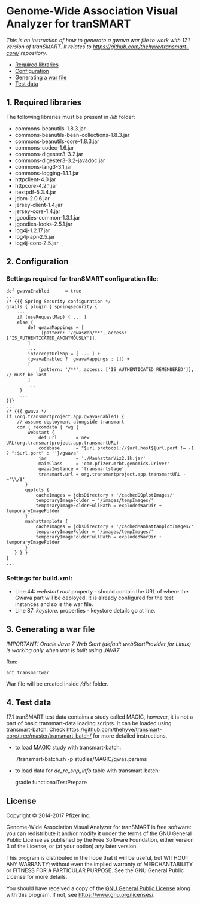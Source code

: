 # Genome-Wide Association Visual Analyzer for tranSMART
*This is an instruction of how to generate a gwava war file to work with 17.1 version of tranSMART.
It relates to https://github.com/thehyve/transmart-core/ repository.*

* [Required libraries](#libraries)
* [Configuration](#configuration)
* [Generating a war file](#generating-war-file)
* [Test data](#test-data)

## <a name="libraries"></a> 1. Required libraries
The following libraries must be present in */lib* folder:
* commons-beanutils-1.8.3.jar
* commons-beanutils-bean-collections-1.8.3.jar
* commons-beanutils-core-1.8.3.jar
* commons-codec-1.6.jar
* commons-digester3-3.2.jar
* commons-digester3-3.2-javadoc.jar
* commons-lang3-3.1.jar
* commons-logging-1.1.1.jar
* httpclient-4.0.jar 
* httpcore-4.2.1.jar
* itextpdf-5.3.4.jar
* jdom-2.0.6.jar
* jersey-client-1.4.jar
* jersey-core-1.4.jar
* jgoodies-common-1.3.1.jar
* jgoodies-looks-2.5.1.jar
* log4j-1.2.17.jar
* log4j-api-2.5.jar
* log4j-core-2.5.jar

## <a name="configuration"></a> 2. Configuration

### Settings required for tranSMART configuration file:

    def gwavaEnabled      = true
    ...
    /* {{{ Spring Security configuration */    
    grails { plugin { springsecurity {
        ...
        if (useRequestMap) { ... }
        else {
            def gwavaMappings = [
                 [pattern: '/gwasWeb/**', access: ['IS_AUTHENTICATED_ANONYMOUSLY']],
            ]
            ...
            interceptUrlMap = [ ... ] +
            (gwavaEnabled ?  gwavaMappings : []) +
            [
                [pattern: '/**', access: ['IS_AUTHENTICATED_REMEMBERED']], // must be last
            ]
            ...
         }
         ...
    }}}                
    ...
    /* {{{ gwava */
    if (org.transmartproject.app.gwavaEnabled) {
        // assume deployment alongside transmart
        com { recomdata { rwg { 
            webstart {
                def url       = new URL(org.transmartproject.app.transmartURL)
                codebase      = "$url.protocol://$url.host${url.port != -1 ? ":$url.port" : ''}/gwava"
                jar           = './ManhattanViz2.1k.jar'
                mainClass     = 'com.pfizer.mrbt.genomics.Driver'
                gwavaInstance = 'transmartstage'
                transmart.url = org.transmartproject.app.transmartURL - ~'\\/$'
           } 
           qqplots {
               cacheImages = jobsDirectory + '/cachedQQplotImages/'
               temporaryImageFolder = '/images/tempImages/'
               temporaryImageFolderFullPath = explodedWarDir + temporaryImageFolder
           }
           manhattanplots {
               cacheImages = jobsDirectory + '/cachedManhattanplotImages/'
               temporaryImageFolder = '/images/tempImages/'
               temporaryImageFolderFullPath = explodedWarDir + temporaryImageFolder
           }
       } } }
    }
    ...

### Settings for build.xml: 
* Line 44: *webstart.root* property - should contain the URL of where the Gwava part will be deployed. It is already configured for the test instances and so is the war file. 
* Line 87: *keystore.* properties - keystore details go at line.


## <a name="generating-war-file"></a> 3. Generating a war file
*IMPORTANT! Oracle Java 7 Web Start (default webStartProvider for Linux) is working only when war is built using JAVA7*

Run:
    
    ant transmartwar 

War file will be created inside */dist* folder.

## <a name="test-data"></a> 4. Test data
17.1 tranSMART test data contains a study called MAGIC, however, it is not a part of basic transmart-data loading scripts. It can be loaded using transmart-batch.
Check https://github.com/thehyve/transmart-core/tree/master/transmart-batch/ for more detailed instructions.
* to load MAGIC study with transmart-batch:


    ./transmart-batch.sh -p studies/MAGIC/gwas.params
    
* to load data for *de_rc_snp_info* table with transmart-batch:


    gradle functionalTestPrepare


## License

Copyright &copy; 2014-2017 Pfizer Inc.

Genome-Wide Association Visual Analyzer for tranSMART is free software: you can redistribute it and/or modify it under the terms of the GNU General Public License as published by the Free Software Foundation, either version 3 of the License, or (at your option) any later version.

This program is distributed in the hope that it will be useful,
but WITHOUT ANY WARRANTY; without even the implied warranty of
MERCHANTABILITY or FITNESS FOR A PARTICULAR PURPOSE.  See the
GNU General Public License for more details.

You should have received a copy of the [GNU General Public License](gpl-3.0.txt) along with this program. If not, see https://www.gnu.org/licenses/.
